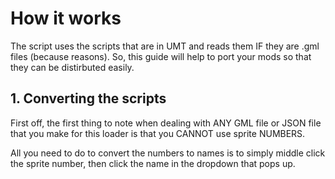 # How it works
The script uses the scripts that are in UMT and reads them IF they are .gml files (because reasons). So, this guide will help to port your mods so that they can be distirbuted easily.

## 1. Converting the scripts
First off, the first thing to note when dealing with ANY GML file or JSON file that you make for this loader is that you CANNOT use sprite NUMBERS. 

All you need to do to convert the numbers to names is to simply middle click the sprite number, then click the name in the dropdown that pops up.

